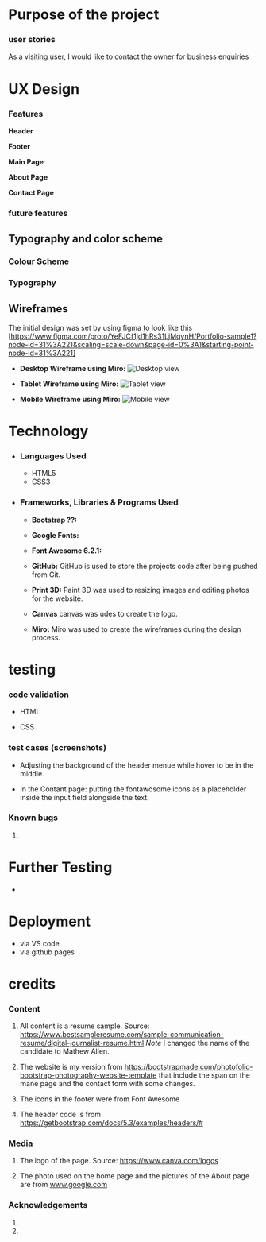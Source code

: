 # Purpose of the project


### user stories
 As a visiting user, I would like to contact the owner for business enquiries


# UX Design

### Features

 **Header**


**Footer**


**Main Page**


**About Page**


**Contact Page**




### future features



## Typography and color scheme

### Colour Scheme
 

### Typography

 


## Wireframes

 The initial design was set by using figma to look like this
 [https://www.figma.com/proto/YeFJCf1jd1hRs31LjMqynH/Portfolio-sample1?node-id=31%3A221&scaling=scale-down&page-id=0%3A1&starting-point-node-id=31%3A221]

 - **Desktop Wireframe using Miro:**
    ![Desktop view](https://github.com/Jawahir01/MilestoneProject/blob/master/assets/img/miro-desktop.png)

 - **Tablet Wireframe using Miro:**
    ![Tablet view](https://github.com/Jawahir01/MilestoneProject/blob/master/assets/img/miro-tablet.png)

 - **Mobile Wireframe using Miro:**
    ![Mobile view](https://github.com/Jawahir01/MilestoneProject/blob/master/assets/img/miro-phone.png)



# Technology
 - ### Languages Used
    + HTML5
    + CSS3

 - ### Frameworks, Libraries & Programs Used
    - **Bootstrap ??:**
    

    - **Google Fonts:**
    

    - **Font Awesome 6.2.1:**
    
    - **GitHub:**
    GitHub is used to store the projects code after being pushed from Git.

    - **Print 3D:**
    Paint 3D was used to resizing images and editing photos for the website.

    - **Canvas**
    canvas was udes to create the logo.

    - **Miro:**
    Miro was used to create the wireframes during the design process.


# testing

### code validation
- HTML
    
    
- CSS
    
    
### test cases (screenshots)

- Adjusting the background of the header menue while hover to be in the middle.

-  In the Contant page: putting the fontawosome icons as a placeholder inside the input
    field alongside the text.

### Known bugs
1. 




# Further Testing
-


# Deployment
- via VS code
- via github pages



# credits

### Content
1. All content is a resume sample.
 Source: https://www.bestsampleresume.com/sample-communication-resume/digital-journalist-resume.html
    *Note* I changed the name of the candidate to Mathew Allen.

2. The website is my version from
    https://bootstrapmade.com/photofolio-bootstrap-photography-website-template
    that include the span on the mane page and the contact form with some changes.

3. The icons in the footer were from Font Awesome

4. The header code is from https://getbootstrap.com/docs/5.3/examples/headers/#


### Media
1. The logo of the page.
    Source: https://www.canva.com/logos

2. The photo used on the home page and the pictures of the About page are from
    www.google.com


### Acknowledgements
1. 
2. 
